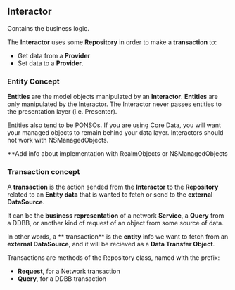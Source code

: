 ## Interactor

Contains the business logic.

The **Interactor** uses some **Repository** in order to make a **transaction** to:

* Get data from a **Provider**
* Set data to a **Provider**.

### Entity Concept

**Entities** are the model objects manipulated by an **Interactor**. **Entities** are only manipulated by the Interactor. The Interactor never passes entities to the presentation layer (i.e. Presenter).

Entities also tend to be PONSOs. If you are using Core Data, you will want your managed objects to remain behind your data layer. Interactors should not work with NSManagedObjects.

**Add info about implementation with RealmObjects or NSManagedObjects


### Transaction concept

A **transaction** is the action sended from the **Interactor** to the **Repository** related to an **Entity data** that is wanted to fetch or send to the **external DataSource**.

It can be the **business representation** of a network **Service**, a **Query** from a DDBB, or another kind of request of an object from some source of data. 

In other words, a ** transaction** is the **entity** info we want to fetch from an **external DataSource**, and it will be recieved as a **Data Transfer Object**.

Transactions are methods of the Repository class, named with the prefix:
- **Request**, for a Network transaction
- **Query**, for a DDBB transaction